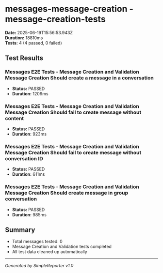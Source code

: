 # messages-message-creation - message-creation-tests

**Date:** 2025-06-19T15:56:53.943Z  
**Duration:** 18810ms  
**Tests:** 4 (4 passed, 0 failed)

## Test Results


### Messages E2E Tests - Message Creation and Validation Message Creation Should create a message in a conversation
- **Status:** PASSED
- **Duration:** 1209ms



### Messages E2E Tests - Message Creation and Validation Message Creation Should fail to create message without content
- **Status:** PASSED
- **Duration:** 923ms



### Messages E2E Tests - Message Creation and Validation Message Creation Should fail to create message without conversation ID
- **Status:** PASSED
- **Duration:** 611ms



### Messages E2E Tests - Message Creation and Validation Message Creation Should create message in group conversation
- **Status:** PASSED
- **Duration:** 985ms



## Summary

- Total messages tested: 0
- Message Creation and Validation tests completed
- All test data cleaned up automatically

---
*Generated by SimpleReporter v1.0*
